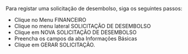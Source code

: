 Para registar uma solicitação de desembolso, siga os seguintes passos:

* Clique no Menu FINANCEIRO
* Clique no menu lateral SOLICITAÇÃO DE DESEMBOLSO
* Clique em NOVA SOLICITAÇÃO DE DESEMBOLSO
* Preencha os campos da aba Informações Básicas
* Clique em GERAR SOLICITAÇÃO.